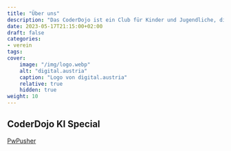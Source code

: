 ```yaml
---
title: "Über uns"
description: "Das CoderDojo ist ein Club für Kinder und Jugendliche, die programmieren lernen und Spaß haben wollen"
date: 2023-05-17T21:15:00+02:00
draft: false
categories:
- verein
tags:
cover:
    image: "/img/logo.webp"
    alt: "digital.austria"
    caption: "Logo von digital.austria"
    relative: true
    hidden: true
weight: 10
---
```


## CoderDojo KI Special

[PwPusher](https://pwpush.com/p/mntb6hwpecu/r)
